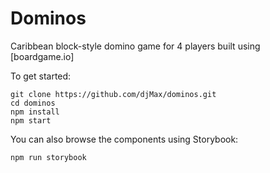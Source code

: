 Dominos
=======

Caribbean block-style domino game for 4 players built using [boardgame.io]

To get started:
```
git clone https://github.com/djMax/dominos.git
cd dominos
npm install
npm start
```

You can also browse the components using Storybook:
```
npm run storybook
```